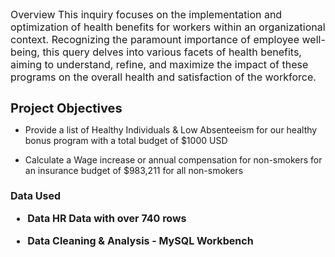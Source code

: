 
<p style="font-size: 16px;"> Overview 
This inquiry focuses on the implementation and optimization of health benefits for workers within an organizational context. Recognizing the paramount importance of employee well-being, this query delves into various facets of health benefits, aiming to understand, refine, and maximize the impact of these programs on the overall health and satisfaction of the workforce.

<h1 style="font-size: 20px;">Project Objectives </h1>

 - Provide a list of Healthy Individuals & Low Absenteeism for our healthy bonus program with a total budget of $1000 USD </h1>

 - Calculate a Wage increase or annual compensation for non-smokers for an insurance budget of $983,211 for all non-smokers </h1>

<h1 style="font-size: 16px;"> Data Used 
  
 - Data HR Data with over 740 rows 

 - Data Cleaning & Analysis - MySQL Workbench


